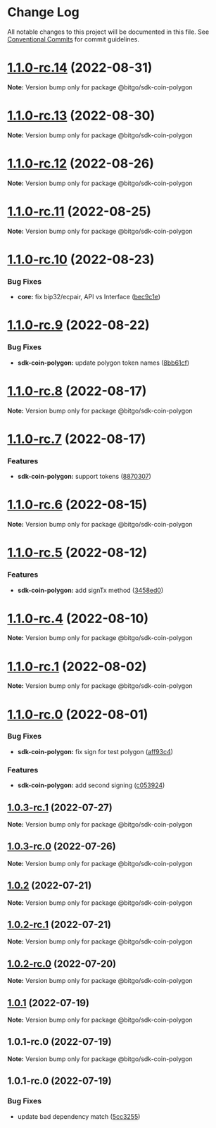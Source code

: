 # Change Log

All notable changes to this project will be documented in this file.
See [Conventional Commits](https://conventionalcommits.org) for commit guidelines.

# [1.1.0-rc.14](https://github.com/BitGo/BitGoJS/compare/@bitgo/sdk-coin-polygon@1.1.0-rc.13...@bitgo/sdk-coin-polygon@1.1.0-rc.14) (2022-08-31)

**Note:** Version bump only for package @bitgo/sdk-coin-polygon





# [1.1.0-rc.13](https://github.com/BitGo/BitGoJS/compare/@bitgo/sdk-coin-polygon@1.1.0-rc.12...@bitgo/sdk-coin-polygon@1.1.0-rc.13) (2022-08-30)

**Note:** Version bump only for package @bitgo/sdk-coin-polygon





# [1.1.0-rc.12](https://github.com/BitGo/BitGoJS/compare/@bitgo/sdk-coin-polygon@1.1.0-rc.11...@bitgo/sdk-coin-polygon@1.1.0-rc.12) (2022-08-26)

**Note:** Version bump only for package @bitgo/sdk-coin-polygon





# [1.1.0-rc.11](https://github.com/BitGo/BitGoJS/compare/@bitgo/sdk-coin-polygon@1.1.0-rc.10...@bitgo/sdk-coin-polygon@1.1.0-rc.11) (2022-08-25)

**Note:** Version bump only for package @bitgo/sdk-coin-polygon





# [1.1.0-rc.10](https://github.com/BitGo/BitGoJS/compare/@bitgo/sdk-coin-polygon@1.1.0-rc.9...@bitgo/sdk-coin-polygon@1.1.0-rc.10) (2022-08-23)


### Bug Fixes

* **core:** fix bip32/ecpair, API vs Interface ([bec9c1e](https://github.com/BitGo/BitGoJS/commit/bec9c1e6ff0c23108dc27e171abdd3e4d2cfdfb1))





# [1.1.0-rc.9](https://github.com/BitGo/BitGoJS/compare/@bitgo/sdk-coin-polygon@1.1.0-rc.8...@bitgo/sdk-coin-polygon@1.1.0-rc.9) (2022-08-22)


### Bug Fixes

* **sdk-coin-polygon:** update polygon token names ([8bb61cf](https://github.com/BitGo/BitGoJS/commit/8bb61cf2112a668255746366a32f8e5c8105a481))





# [1.1.0-rc.8](https://github.com/BitGo/BitGoJS/compare/@bitgo/sdk-coin-polygon@1.1.0-rc.7...@bitgo/sdk-coin-polygon@1.1.0-rc.8) (2022-08-17)

**Note:** Version bump only for package @bitgo/sdk-coin-polygon





# [1.1.0-rc.7](https://github.com/BitGo/BitGoJS/compare/@bitgo/sdk-coin-polygon@1.1.0-rc.6...@bitgo/sdk-coin-polygon@1.1.0-rc.7) (2022-08-17)


### Features

* **sdk-coin-polygon:** support tokens ([8870307](https://github.com/BitGo/BitGoJS/commit/8870307b63f460031019aecf30c60df4f2c0a112))





# [1.1.0-rc.6](https://github.com/BitGo/BitGoJS/compare/@bitgo/sdk-coin-polygon@1.1.0-rc.5...@bitgo/sdk-coin-polygon@1.1.0-rc.6) (2022-08-15)

**Note:** Version bump only for package @bitgo/sdk-coin-polygon





# [1.1.0-rc.5](https://github.com/BitGo/BitGoJS/compare/@bitgo/sdk-coin-polygon@1.1.0-rc.4...@bitgo/sdk-coin-polygon@1.1.0-rc.5) (2022-08-12)


### Features

* **sdk-coin-polygon:** add signTx method ([3458ed0](https://github.com/BitGo/BitGoJS/commit/3458ed0f10d46489be5f1765679a8de3e786b020))





# [1.1.0-rc.4](https://github.com/BitGo/BitGoJS/compare/@bitgo/sdk-coin-polygon@1.1.0-rc.3...@bitgo/sdk-coin-polygon@1.1.0-rc.4) (2022-08-10)

**Note:** Version bump only for package @bitgo/sdk-coin-polygon





# [1.1.0-rc.1](https://github.com/BitGo/BitGoJS/compare/@bitgo/sdk-coin-polygon@1.1.0-rc.0...@bitgo/sdk-coin-polygon@1.1.0-rc.1) (2022-08-02)

**Note:** Version bump only for package @bitgo/sdk-coin-polygon





# [1.1.0-rc.0](https://github.com/BitGo/BitGoJS/compare/@bitgo/sdk-coin-polygon@1.0.3-rc.1...@bitgo/sdk-coin-polygon@1.1.0-rc.0) (2022-08-01)


### Bug Fixes

* **sdk-coin-polygon:** fix sign for test polygon ([aff93c4](https://github.com/BitGo/BitGoJS/commit/aff93c4f97d6685b12a702df5a1d804537049d2a))


### Features

* **sdk-coin-polygon:** add second signing ([c053924](https://github.com/BitGo/BitGoJS/commit/c05392483224194fc9aa97f02592534d25ef9ade))





## [1.0.3-rc.1](https://github.com/BitGo/BitGoJS/compare/@bitgo/sdk-coin-polygon@1.0.3-rc.0...@bitgo/sdk-coin-polygon@1.0.3-rc.1) (2022-07-27)

**Note:** Version bump only for package @bitgo/sdk-coin-polygon





## [1.0.3-rc.0](https://github.com/BitGo/BitGoJS/compare/@bitgo/sdk-coin-polygon@1.0.2...@bitgo/sdk-coin-polygon@1.0.3-rc.0) (2022-07-26)

**Note:** Version bump only for package @bitgo/sdk-coin-polygon





## [1.0.2](https://github.com/BitGo/BitGoJS/compare/@bitgo/sdk-coin-polygon@1.0.2-rc.1...@bitgo/sdk-coin-polygon@1.0.2) (2022-07-21)

**Note:** Version bump only for package @bitgo/sdk-coin-polygon





## [1.0.2-rc.1](https://github.com/BitGo/BitGoJS/compare/@bitgo/sdk-coin-polygon@1.0.2-rc.0...@bitgo/sdk-coin-polygon@1.0.2-rc.1) (2022-07-21)

**Note:** Version bump only for package @bitgo/sdk-coin-polygon





## [1.0.2-rc.0](https://github.com/BitGo/BitGoJS/compare/@bitgo/sdk-coin-polygon@1.0.1...@bitgo/sdk-coin-polygon@1.0.2-rc.0) (2022-07-20)

**Note:** Version bump only for package @bitgo/sdk-coin-polygon





## [1.0.1](https://github.com/BitGo/BitGoJS/compare/@bitgo/sdk-coin-polygon@1.0.1-rc.0...@bitgo/sdk-coin-polygon@1.0.1) (2022-07-19)

**Note:** Version bump only for package @bitgo/sdk-coin-polygon





## 1.0.1-rc.0 (2022-07-19)

**Note:** Version bump only for package @bitgo/sdk-coin-polygon

## 1.0.1-rc.0 (2022-07-19)

### Bug Fixes

- update bad dependency match ([5cc3255](https://github.com/BitGo/BitGoJS/commit/5cc3255aecba1ffb112da3ba10d8d36d2074b3e3))
